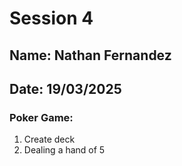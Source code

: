 # Session 4
## Name: Nathan Fernandez
## Date: 19/03/2025
### Poker Game:
1. Create deck
2. Dealing a hand of 5